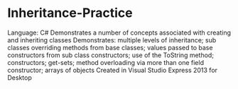 # Inheritance-Practice
Language: C#
Demonstrates a number of concepts associated with creating and inheriting classes
Demonstrates: multiple levels of inheritance; sub classes overriding methods from base classes;  values passed to base constructors from
sub class constructors; use of the ToString method; constructors; get-sets; method overloading via more than one field constructor; 
arrays of objects
Created in Visual Studio Express 2013 for Desktop

